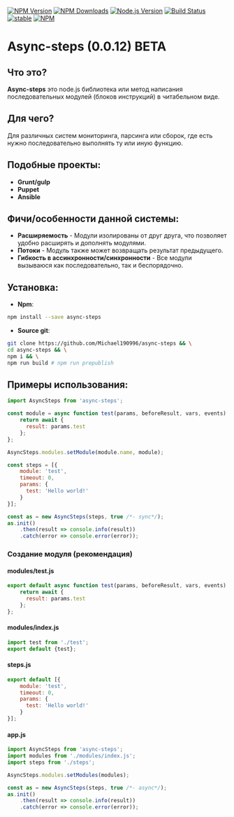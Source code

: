 [![NPM Version](https://img.shields.io/npm/v/async-steps.svg?style=flat)](https://www.npmjs.com/package/async-steps)
[![NPM Downloads](https://img.shields.io/npm/dm/async-steps.svg?style=flat)](https://www.npmjs.com/package/async-steps)
[![Node.js Version](https://img.shields.io/node/v/async-steps.svg?style=flat)](http://nodejs.org/download/)
[![Build Status](https://travis-ci.org/futoin/core-js-ri-async-steps.svg)](https://travis-ci.org/futoin/core-js-ri-async-steps)
  [![stable](https://img.shields.io/badge/stablity-beta-green.svg?style=flat)](https://www.npmjs.com/package/futoin-asyncsteps)
[![NPM](https://nodei.co/npm/async-steps.png?downloads=true&downloadRank=true&stars=true)](https://nodei.co/npm/async-steps/)

# Async-steps (0.0.12) **BETA**
## Что это?
**Async-steps** это node.js библиотека или метод написания последовательных модулей (блоков инструкций) в читабельном виде.
## Для чего?
Для различных систем мониторинга, парсинга или сборок, где есть нужно последовательно выполнять ту или иную функцию.
## Подобные проекты:
 - **Grunt/gulp**
 - **Puppet**
 - **Ansible**
## Фичи/особенности данной системы:
- **Расширяемость** - Модули изолированы от друг друга, что позволяет удобно расширять и дополнять модулями.
- **Потоки** - Модуль также может возвращать результат предыдущего.
- **Гибкость в ассинхронности/синхронности** - Все модули вызываюся как последовательно, так и беспорядочно.
## Установка:
- **Npm**:
```sh
npm install --save async-steps
```
- **Source git**:
```sh
git clone https://github.com/Michael190996/async-steps && \
cd async-steps && \
npm i && \
npm run build # npm run prepublish
```
## Примеры использования:
```javascript
import AsyncSteps from 'async-steps';

const module = async function test(params, beforeResult, vars, events) {
    return await {
      result: params.test
    };
};

AsyncSteps.modules.setModule(module.name, module);

const steps = [{
    module: 'test',
    timeout: 0,
    params: {
      test: 'Hello world!'
    }
}];

const as = new AsyncSteps(steps, true /*- sync*/);
as.init()
    .then(result => console.info(result))
    .catch(error => console.error(error));
```

### Создание модуля (рекомендация)
#### modules/test.js
```javascript
export default async function test(params, beforeResult, vars, events) {
    return await {
      result: params.test
    };
};
```
#### modules/index.js
```javascript
import test from './test';
export default {test};
```
#### steps.js
```javascript
export default [{
    module: 'test',
    timeout: 0,
    params: {
      test: 'Hello world!'
    }
}];
```
#### app.js
```javascript
import AsyncSteps from 'async-steps';
import modules from './modules/index.js';
import steps from './steps';

AsyncSteps.modules.setModules(modules);

const as = new AsyncSteps(steps, true /*- async*/);
as.init()
    .then(result => console.info(result))
    .catch(error => console.error(error));
```
